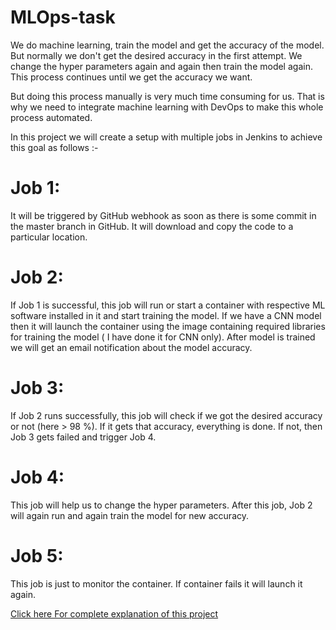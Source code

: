 # MLOps-task
We do machine learning, train the model and get the accuracy of the model. But normally we don't get the desired accuracy in the first attempt. We change the hyper parameters again and again then train the model again. This process continues until we get the accuracy we want. 

But doing this process manually is very much time consuming for us. That is why we need to integrate machine learning with DevOps to make this whole process automated. 

In this project we will create a setup with multiple jobs in Jenkins to achieve this goal as follows :-

# Job 1: 
It will be triggered by GitHub webhook as soon as there is some commit in the master branch in GitHub. It will download and copy the code to a particular location.

# Job 2: 
If Job 1 is successful, this job will run or start a container with respective ML software installed in it  and start training the model. If we have a CNN model then it will launch the container using the image containing required libraries for training the model ( I have done it for CNN only). After model is trained we will get an email notification about the model accuracy.

# Job 3: 
If Job 2 runs successfully, this job will check if we got the desired accuracy or not (here  >  98 %). If it gets that accuracy, everything is done. If not, then  Job 3 gets failed and trigger Job 4.

# Job 4: 
This job will help us to change the hyper parameters. After this job, Job 2 will again run and again train the model for new accuracy.

# Job 5: 
This job is just to monitor the container. If container fails it will launch it again.

[Click here For complete explanation of this project](https://www.linkedin.com/post/edit/6670275769748598784/)
